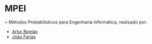 # MPEI
=
Métodos Probabilísticos para Engenharia Informática, realizado por:
* [Artur Romão](github.com/artur-romao)
* [João Farias](github.com/bernas04)
